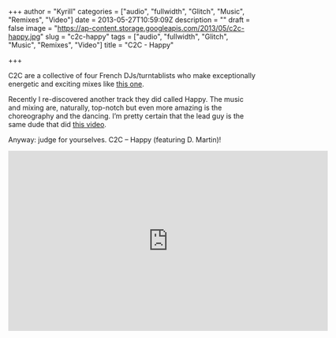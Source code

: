 +++
author = "Kyrill"
categories = ["audio", "fullwidth", "Glitch", "Music", "Remixes", "Video"]
date = 2013-05-27T10:59:09Z
description = ""
draft = false
image = "https://ap-content.storage.googleapis.com/2013/05/c2c-happy.jpg"
slug = "c2c-happy"
tags = ["audio", "fullwidth", "Glitch", "Music", "Remixes", "Video"]
title = "C2C - Happy"

+++


C2C are a collective of four French DJs/turntablists who make exceptionally energetic and exciting mixes like [this one](https://www.youtube.com/watch?v=gpc3cCxWNkU "Down The Road").

Recently I re-discovered another track they did called Happy. The music and mixing are, naturally, top-notch but even more amazing is the choreography and the dancing. I’m pretty certain that the lead guy is the same dude that did [this video](https://www.youtube.com/watch?v=LXO-jKksQkM "Pumped Up Kicks").

Anyway: judge for yourselves. C2C – Happy (featuring D. Martin)!

<iframe allowfullscreen="" frameborder="0" height="365" src="https://www.youtube.com/embed/tvY7Nw1i6Kw?feature=oembed" width="648"></iframe>



